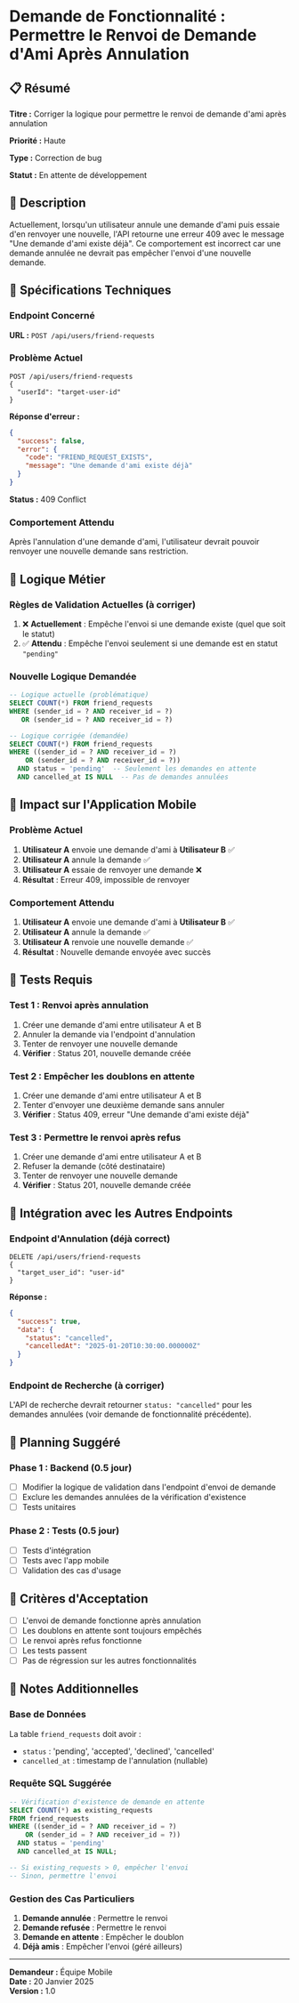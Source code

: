 # Demande de Fonctionnalité : Permettre le Renvoi de Demande d'Ami Après Annulation

## 📋 Résumé

**Titre :** Corriger la logique pour permettre le renvoi de demande d'ami après annulation

**Priorité :** Haute

**Type :** Correction de bug

**Statut :** En attente de développement

## 🎯 Description

Actuellement, lorsqu'un utilisateur annule une demande d'ami puis essaie d'en renvoyer une nouvelle, l'API retourne une erreur 409 avec le message "Une demande d'ami existe déjà". Ce comportement est incorrect car une demande annulée ne devrait pas empêcher l'envoi d'une nouvelle demande.

## 🔧 Spécifications Techniques

### Endpoint Concerné

**URL :** `POST /api/users/friend-requests`

### Problème Actuel

```http
POST /api/users/friend-requests
{
  "userId": "target-user-id"
}
```

**Réponse d'erreur :**
```json
{
  "success": false,
  "error": {
    "code": "FRIEND_REQUEST_EXISTS",
    "message": "Une demande d'ami existe déjà"
  }
}
```

**Status :** 409 Conflict

### Comportement Attendu

Après l'annulation d'une demande d'ami, l'utilisateur devrait pouvoir renvoyer une nouvelle demande sans restriction.

## 🔄 Logique Métier

### Règles de Validation Actuelles (à corriger)

1. ❌ **Actuellement** : Empêche l'envoi si une demande existe (quel que soit le statut)
2. ✅ **Attendu** : Empêche l'envoi seulement si une demande est en statut `"pending"`

### Nouvelle Logique Demandée

```sql
-- Logique actuelle (problématique)
SELECT COUNT(*) FROM friend_requests 
WHERE (sender_id = ? AND receiver_id = ?) 
   OR (sender_id = ? AND receiver_id = ?)

-- Logique corrigée (demandée)
SELECT COUNT(*) FROM friend_requests 
WHERE ((sender_id = ? AND receiver_id = ?) 
    OR (sender_id = ? AND receiver_id = ?))
  AND status = 'pending'  -- Seulement les demandes en attente
  AND cancelled_at IS NULL  -- Pas de demandes annulées
```

## 📱 Impact sur l'Application Mobile

### Problème Actuel

1. **Utilisateur A** envoie une demande d'ami à **Utilisateur B** ✅
2. **Utilisateur A** annule la demande ✅
3. **Utilisateur A** essaie de renvoyer une demande ❌
4. **Résultat** : Erreur 409, impossible de renvoyer

### Comportement Attendu

1. **Utilisateur A** envoie une demande d'ami à **Utilisateur B** ✅
2. **Utilisateur A** annule la demande ✅
3. **Utilisateur A** renvoie une nouvelle demande ✅
4. **Résultat** : Nouvelle demande envoyée avec succès

## 🧪 Tests Requis

### Test 1 : Renvoi après annulation
1. Créer une demande d'ami entre utilisateur A et B
2. Annuler la demande via l'endpoint d'annulation
3. Tenter de renvoyer une nouvelle demande
4. **Vérifier** : Status 201, nouvelle demande créée

### Test 2 : Empêcher les doublons en attente
1. Créer une demande d'ami entre utilisateur A et B
2. Tenter d'envoyer une deuxième demande sans annuler
3. **Vérifier** : Status 409, erreur "Une demande d'ami existe déjà"

### Test 3 : Permettre le renvoi après refus
1. Créer une demande d'ami entre utilisateur A et B
2. Refuser la demande (côté destinataire)
3. Tenter de renvoyer une nouvelle demande
4. **Vérifier** : Status 201, nouvelle demande créée

## 🔗 Intégration avec les Autres Endpoints

### Endpoint d'Annulation (déjà correct)
```http
DELETE /api/users/friend-requests
{
  "target_user_id": "user-id"
}
```

**Réponse :**
```json
{
  "success": true,
  "data": {
    "status": "cancelled",
    "cancelledAt": "2025-01-20T10:30:00.000000Z"
  }
}
```

### Endpoint de Recherche (à corriger)
L'API de recherche devrait retourner `status: "cancelled"` pour les demandes annulées (voir demande de fonctionnalité précédente).

## 📅 Planning Suggéré

### Phase 1 : Backend (0.5 jour)
- [ ] Modifier la logique de validation dans l'endpoint d'envoi de demande
- [ ] Exclure les demandes annulées de la vérification d'existence
- [ ] Tests unitaires

### Phase 2 : Tests (0.5 jour)
- [ ] Tests d'intégration
- [ ] Tests avec l'app mobile
- [ ] Validation des cas d'usage

## 🎯 Critères d'Acceptation

- [ ] L'envoi de demande fonctionne après annulation
- [ ] Les doublons en attente sont toujours empêchés
- [ ] Le renvoi après refus fonctionne
- [ ] Les tests passent
- [ ] Pas de régression sur les autres fonctionnalités

## 📝 Notes Additionnelles

### Base de Données

La table `friend_requests` doit avoir :
- `status` : 'pending', 'accepted', 'declined', 'cancelled'
- `cancelled_at` : timestamp de l'annulation (nullable)

### Requête SQL Suggérée

```sql
-- Vérification d'existence de demande en attente
SELECT COUNT(*) as existing_requests
FROM friend_requests 
WHERE ((sender_id = ? AND receiver_id = ?) 
    OR (sender_id = ? AND receiver_id = ?))
  AND status = 'pending'
  AND cancelled_at IS NULL;

-- Si existing_requests > 0, empêcher l'envoi
-- Sinon, permettre l'envoi
```

### Gestion des Cas Particuliers

1. **Demande annulée** : Permettre le renvoi
2. **Demande refusée** : Permettre le renvoi
3. **Demande en attente** : Empêcher le doublon
4. **Déjà amis** : Empêcher l'envoi (géré ailleurs)

---

**Demandeur :** Équipe Mobile  
**Date :** 20 Janvier 2025  
**Version :** 1.0 